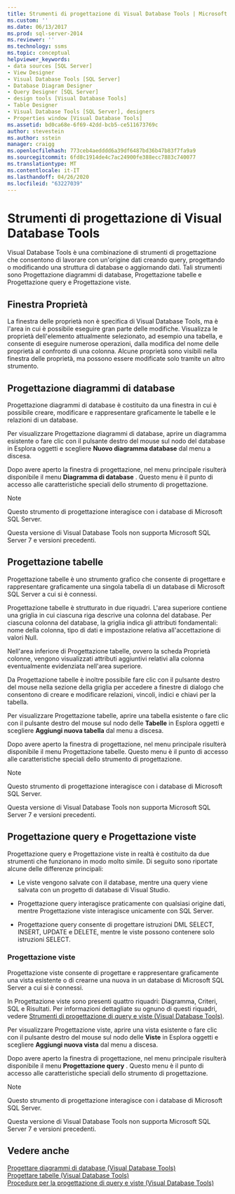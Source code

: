 ```yaml
---
title: Strumenti di progettazione di Visual Database Tools | Microsoft Docs
ms.custom: ''
ms.date: 06/13/2017
ms.prod: sql-server-2014
ms.reviewer: ''
ms.technology: ssms
ms.topic: conceptual
helpviewer_keywords:
- data sources [SQL Server]
- View Designer
- Visual Database Tools [SQL Server]
- Database Diagram Designer
- Query Designer [SQL Server]
- design tools [Visual Database Tools]
- Table Designer
- Visual Database Tools [SQL Server], designers
- Properties window [Visual Database Tools]
ms.assetid: bd0ca68e-6f69-42dd-bcb5-ce511673769c
author: stevestein
ms.author: sstein
manager: craigg
ms.openlocfilehash: 773ceb4aedddd6a39df6487bd36b47b83f7fa9a9
ms.sourcegitcommit: 6fd8c1914de4c7ac24900fe388ecc7883c740077
ms.translationtype: MT
ms.contentlocale: it-IT
ms.lasthandoff: 04/26/2020
ms.locfileid: "63227039"
---
```

# <a name="visual-database-tool-designers"></a>Strumenti di progettazione di Visual Database Tools
  Visual Database Tools è una combinazione di strumenti di progettazione che consentono di lavorare con un'origine dati creando query, progettando o modificando una struttura di database o aggiornando dati. Tali strumenti sono Progettazione diagrammi di database, Progettazione tabelle e Progettazione query e Progettazione viste.  
  
## <a name="properties-window"></a>Finestra Proprietà  
 La finestra delle proprietà non è specifica di Visual Database Tools, ma è l'area in cui è possibile eseguire gran parte delle modifiche. Visualizza le proprietà dell'elemento attualmente selezionato, ad esempio una tabella, e consente di eseguire numerose operazioni, dalla modifica del nome delle proprietà al confronto di una colonna. Alcune proprietà sono visibili nella finestra delle proprietà, ma possono essere modificate solo tramite un altro strumento.  
  
## <a name="database-diagram-designer"></a>Progettazione diagrammi di database  
 Progettazione diagrammi di database è costituito da una finestra in cui è possibile creare, modificare e rappresentare graficamente le tabelle e le relazioni di un database.  
  
 Per visualizzare Progettazione diagrammi di database, aprire un diagramma esistente o fare clic con il pulsante destro del mouse sul nodo del database in Esplora oggetti e scegliere **Nuovo diagramma database** dal menu a discesa.  
  
 Dopo avere aperto la finestra di progettazione, nel menu principale risulterà disponibile il menu **Diagramma di database** . Questo menu è il punto di accesso alle caratteristiche speciali dello strumento di progettazione.  
  
> [!NOTE]  
>  Questo strumento di progettazione interagisce con i database di Microsoft SQL Server.  
>   
>  Questa versione di Visual Database Tools non supporta Microsoft SQL Server 7 e versioni precedenti.  
  
## <a name="table-designer"></a>Progettazione tabelle  
 Progettazione tabelle è uno strumento grafico che consente di progettare e rappresentare graficamente una singola tabella di un database di Microsoft SQL Server a cui si è connessi.  
  
 Progettazione tabelle è strutturato in due riquadri. L'area superiore contiene una griglia in cui ciascuna riga descrive una colonna del database. Per ciascuna colonna del database, la griglia indica gli attributi fondamentali: nome della colonna, tipo di dati e impostazione relativa all'accettazione di valori Null.  
  
 Nell'area inferiore di Progettazione tabelle, ovvero la scheda Proprietà colonne, vengono visualizzati attributi aggiuntivi relativi alla colonna eventualmente evidenziata nell'area superiore.  
  
 Da Progettazione tabelle è inoltre possibile fare clic con il pulsante destro del mouse nella sezione della griglia per accedere a finestre di dialogo che consentono di creare e modificare relazioni, vincoli, indici e chiavi per la tabella.  
  
 Per visualizzare Progettazione tabelle, aprire una tabella esistente o fare clic con il pulsante destro del mouse sul nodo delle **Tabelle** in Esplora oggetti e scegliere **Aggiungi nuova tabella** dal menu a discesa.  
  
 Dopo avere aperto la finestra di progettazione, nel menu principale risulterà disponibile il menu Progettazione tabelle. Questo menu è il punto di accesso alle caratteristiche speciali dello strumento di progettazione.  
  
> [!NOTE]  
>  Questo strumento di progettazione interagisce con i database di Microsoft SQL Server.  
>   
>  Questa versione di Visual Database Tools non supporta Microsoft SQL Server 7 e versioni precedenti.  
  
## <a name="query-and-view-designer"></a>Progettazione query e Progettazione viste  
 Progettazione query e Progettazione viste in realtà è costituito da due strumenti che funzionano in modo molto simile. Di seguito sono riportate alcune delle differenze principali:  
  
-   Le viste vengono salvate con il database, mentre una query viene salvata con un progetto di database di Visual Studio.  
  
-   Progettazione query interagisce praticamente con qualsiasi origine dati, mentre Progettazione viste interagisce unicamente con SQL Server.  
  
-   Progettazione query consente di progettare istruzioni DML SELECT, INSERT, UPDATE e DELETE, mentre le viste possono contenere solo istruzioni SELECT.  
  
### <a name="view-designer"></a>Progettazione viste  
 Progettazione viste consente di progettare e rappresentare graficamente una vista esistente o di crearne una nuova in un database di Microsoft SQL Server a cui si è connessi.  
  
 In Progettazione viste sono presenti quattro riquadri: Diagramma, Criteri, SQL e Risultati. Per informazioni dettagliate su ognuno di questi riquadri, vedere [Strumenti di progettazione di query e viste &#40;Visual Database Tools&#41;](visual-database-tools.md).  
  
 Per visualizzare Progettazione viste, aprire una vista esistente o fare clic con il pulsante destro del mouse sul nodo delle **Viste** in Esplora oggetti e scegliere **Aggiungi nuova vista** dal menu a discesa.  
  
 Dopo avere aperto la finestra di progettazione, nel menu principale risulterà disponibile il menu **Progettazione query** . Questo menu è il punto di accesso alle caratteristiche speciali dello strumento di progettazione.  
  
> [!NOTE]  
>  Questo strumento di progettazione interagisce con i database di Microsoft SQL Server.  
>   
>  Questa versione di Visual Database Tools non supporta Microsoft SQL Server 7 e versioni precedenti.  
  
## <a name="see-also"></a>Vedere anche  
 [Progettare diagrammi di database &#40;Visual Database Tools&#41;](design-database-diagrams-visual-database-tools.md)   
 [Progettare tabelle &#40;Visual Database Tools&#41;](design-tables-visual-database-tools.md)   
 [Procedure per la progettazione di query e viste &#40;Visual Database Tools&#41;](design-queries-and-views-how-to-topics-visual-database-tools.md)  
  
  
